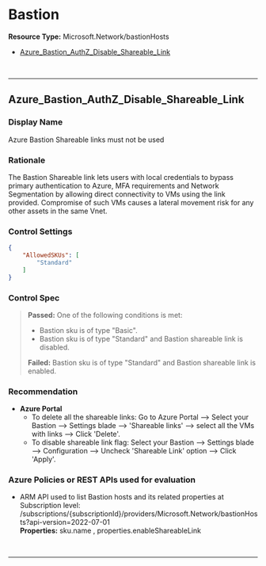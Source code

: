 # Bastion

**Resource Type:** Microsoft.Network/bastionHosts


<!-- TOC -->

- [Azure_Bastion_AuthZ_Disable_Shareable_Link](#azure_bastion_authz_disable_shareable_link)
<!-- /TOC -->
<br/>

___ 

## Azure_Bastion_AuthZ_Disable_Shareable_Link 

### Display Name 
Azure Bastion Shareable links must not be used

### Rationale 
The Bastion Shareable link lets users with local credentials to bypass primary authentication to Azure, MFA requirements and Network Segmentation by allowing direct connectivity to VMs using the link provided. Compromise of such VMs causes a lateral movement risk for any other assets in the same Vnet.
### Control Settings 
```json 
{
    "AllowedSKUs": [
        "Standard"
    ]
}

```

### Control Spec 

> **Passed:** 
One of the following conditions is met:
>   - Bastion sku is of type "Basic".
>- Bastion sku is of type "Standard" and Bastion shareable link is disabled.
> 
> **Failed:** 
> Bastion sku is of type "Standard" and Bastion shareable link is enabled.

> 
### Recommendation 

- **Azure Portal** 
   - To delete all the shareable links: Go to Azure Portal --> Select your Bastion --> Settings blade --> 'Shareable links' --> select all the VMs with links --> Click 'Delete'.
   - To disable shareable link flag: Select your Bastion --> Settings blade --> Configuration --> Uncheck 'Shareable Link' option --> Click 'Apply'.
      

### Azure Policies or REST APIs used for evaluation 

- ARM API used to list Bastion hosts and its related properties at Subscription level: <br />
/subscriptions/{subscriptionId}/providers/Microsoft.Network/bastionHosts?api-version=2022-07-01<br />
**Properties:** 
sku.name , properties.enableShareableLink
 <br />

___ 

